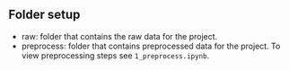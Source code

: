 ## Folder setup
- raw: folder that contains the raw data for the project.
- preprocess: folder that contains preprocessed data for the project. To view preprocessing steps see `1_preprocess.ipynb`.